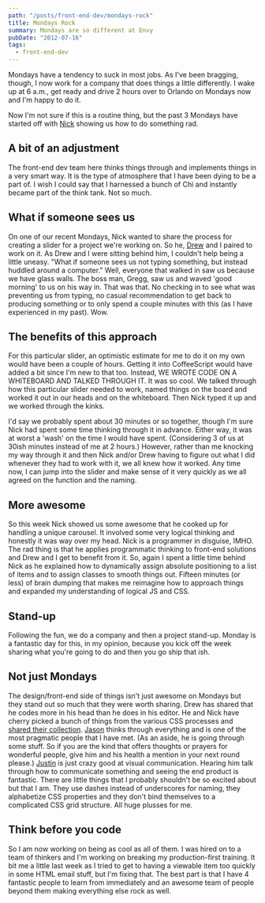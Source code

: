 ```yaml
---
path: "/posts/front-end-dev/mondays-rock"
title: Mondays Rock
summary: Mondays are so different at Envy
pubDate: "2012-07-16"
tags:
  - front-end-dev
---
```


Mondays have a tendency to suck in most jobs. As I've been bragging, though, I now work for a company that does things a little differently. I wake up at 6 a.m., get ready and drive 2 hours over to Orlando on Mondays now and I'm happy to do it.

Now I'm not sure if this is a routine thing, but the past 3 Mondays have started off with [Nick](http://twitter.com/nickawalsh) showing us how to do something rad.

## A bit of an adjustment

The front-end dev team here thinks things through and implements things in a very smart way. It is the type of atmosphere that I have been dying to be a part of. I wish I could say that I harnessed a bunch of Chi and instantly became part of the think tank. Not so much.

## What if someone sees us

On one of our recent Mondays, Nick wanted to share the process for creating a slider for a project we're working on. So he, [Drew](http://twitter.com/drewbarontini) and I paired to work on it. As Drew and I were sitting behind him, I couldn't help being a little uneasy. "What if someone sees us not typing something, but instead huddled around a computer." Well, everyone that walked in saw us because we have glass walls. The boss man, Gregg, saw us and waved 'good morning' to us on his way in. That was that. No checking in to see what was preventing us from typing, no casual recommendation to get back to producing something or to only spend a couple minutes with this (as I have experienced in my past). Wow.

## The benefits of this approach

For this particular slider, an optimistic estimate for me to do it on my own would have been a couple of hours. Getting it into CoffeeScript would have added a bit since I'm new to that too. Instead, WE WROTE CODE ON A WHITEBOARD AND TALKED THROUGH IT. It was so cool. We talked through how this particular slider needed to work, named things on the board and worked it out in our heads and on the whiteboard. Then Nick typed it up and we worked through the kinks.

I'd say we probably spent about 30 minutes or so together, though I'm sure Nick had spent some time thinking through it in advance. Either way, it was at worst a 'wash' on the time I would have spent. (Considering 3 of us at 30ish minutes instead of me at 2 hours.) However, rather than me knocking my way through it and then Nick and/or Drew having to figure out what I did whenever they had to work with it, we all knew how it worked. Any time now, I can jump into the slider and make sense of it very quickly as we all agreed on the function and the naming.

## More awesome

So this week Nick showed us some awesome that he cooked up for handling a unique carousel. It involved some very logical thinking and honestly it was way over my head. Nick is a programmer in disguise, IMHO. The rad thing is that he applies programmatic thinking to front-end solutions and Drew and I get to benefit from it. So, again I spent a little time behind Nick as he explained how to dynamically assign absolute positioning to a list of items and to assign classes to smooth things out. Fifteen minutes (or less) of brain dumping that makes me reimagine how to approach things and expanded my understanding of logical JS and CSS.

## Stand-up

Following the fun, we do a company and then a project stand-up. Monday is a fantastic day for this, in my opinion, because you kick off the week sharing what you're going to do and then you go ship that ish.

## Not just Mondays

The design/front-end side of things isn't just awesome on Mondays but they stand out so much that they were worth sharing. Drew has shared that he codes more in his head than he does in his editor. He and Nick have cherry picked a bunch of things from the various CSS processes and [shared their collection](http://mvcss.github.com/MVCSS/). [Jason](http://twitter.com/jasonvanlue) thinks through everything and is one of the most pragmatic people that I have met. (As an aside, he is going through some stuff. So if you are the kind that offers thoughts or prayers for wonderful people, give him and his health a mention in your next round please.) [Justin](http://twitter.com/justinmezzell) is just crazy good at visual communication. Hearing him talk through how to communicate something and seeing the end product is fantastic. There are little things that I probably shouldn't be so excited about but that I am. They use dashes instead of underscores for naming, they alphabetize CSS properties and they don't bind themselves to a complicated CSS grid structure. All huge plusses for me.

## Think before you code

So I am now working on being as cool as all of them. I was hired on to a team of thinkers and I'm working on breaking my production-first training. It bit me a little last week as I tried to get to having a viewable item too quickly in some HTML email stuff, but I'm fixing that. The best part is that I have 4 fantastic people to learn from immediately and an awesome team of people beyond them making everything else rock as well.
